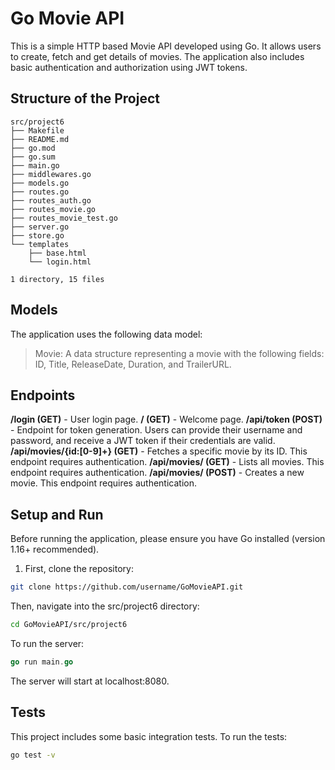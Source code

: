 # Go Movie API

This is a simple HTTP based Movie API developed using Go. It allows users to create, fetch and get details of movies. The application also includes basic authentication and authorization using JWT tokens.

## Structure of the Project

````
src/project6
├── Makefile
├── README.md
├── go.mod
├── go.sum
├── main.go
├── middlewares.go
├── models.go
├── routes.go
├── routes_auth.go
├── routes_movie.go
├── routes_movie_test.go
├── server.go
├── store.go
└── templates
    ├── base.html
    └── login.html

1 directory, 15 files
````

## Models

The application uses the following data model:

> Movie: A data structure representing a movie with the following fields: ID, Title, ReleaseDate, Duration, and TrailerURL.

## Endpoints

**/login (GET)** - User login page.
**/ (GET)** - Welcome page.
**/api/token (POST)** - Endpoint for token generation. Users can provide their username and password, and receive a JWT token if their credentials are valid.
**/api/movies/{id:[0-9]+} (GET)** - Fetches a specific movie by its ID. This endpoint requires authentication.
**/api/movies/ (GET)** - Lists all movies. This endpoint requires authentication.
**/api/movies/ (POST)** - Creates a new movie. This endpoint requires authentication.

## Setup and Run

Before running the application, please ensure you have Go installed (version 1.16+ recommended).

1. First, clone the repository:

````bash
git clone https://github.com/username/GoMovieAPI.git
````

Then, navigate into the src/project6 directory:

````bash
cd GoMovieAPI/src/project6
````

To run the server:

````go
go run main.go
````

The server will start at localhost:8080.

## Tests

This project includes some basic integration tests. To run the tests:

````bash
go test -v
````